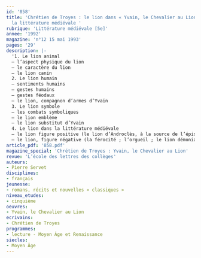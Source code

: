 ```yaml
---
id: '858'
title: 'Chrétien de Troyes : le lion dans « Yvain, le Chevalier au Lion » et dans
  la littérature médiévale '
rubrique: 'Littérature médiévale [5e]'
annee: '1992'
magazine: 'n°12 15 mai 1993'
pages: '29'
description: |-
  '1. Le lion animal
  – l’aspect physique du lion
  – le caractère du lion
  – le lion canin
  2. Le lion humain
  – sentiments humains
  – gestes humains
  – gestes féodaux
  – le lion, compagnon d’armes d’Yvain
  3. Le lion symbole
  – les combats symboliques
  – le lion emblème
  – le lion substitut d’Yvain
  4. Le lion dans la littérature médiévale
  – le lion figure positive (le lion d’Androclès, à la source de l’épisode du lion dans « Yvain » ; le combat contre le serpent ; le lion, parangon des vertus de la noblesse)
  – le lion, figure négative (la férocité ; l’orgueil ; le lion démoniaque)'
article_pdf: '858.pdf'
magazine_special: 'Chrétien de Troyes : Yvain, le Chevalier au Lion'
revue: 'L’école des lettres des collèges'
auteurs:
- Pierre Servet
disciplines:
- français
jeunesse:
- romans, récits et nouvelles « classiques »
niveau_etudes:
- cinquième
oeuvres:
- Yvain, le Chevalier au Lion
ecrivains:
- Chrétien de Troyes
programmes:
- lecture - Moyen Âge et Renaissance
siecles:
- Moyen Âge
---
```

